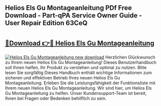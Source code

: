 ## Helios Els Gu Montageanleitung PDf Free Download - Part-qPA Service Owner Guide - User Repair Edition 63CeQ

# <h2><a href="http://df8tja.blite.top/?on=Helios+Els+Gu+Montageanleitung">🔗Download 👉🔴 Helios Els Gu Montageanleitung</a></h2>

[![Helios Els Gu Montageanleitung new download](https://i.imgur.com/lujVjoI.png)](http://df8tja.blite.top/?on=Helios+Els+Gu+Montageanleitung)
Herzlichen Glückwunsch zu Ihrem neuen Helios Els Gu Montageanleitung! Dieses Benutzerhandbuch soll Ihnen helfen, Ihr Produkt zu verstehen und optimal zu nutzen. Bitte lesen Sie sorgfältig Dieses Handbuch enthält wichtige Informationen zum sicheren und effektiven Betrieb Ihres neuen Helios Els Gu Montageanleitung. Erleben Sie die Leistungsfähigkeit der Funktionsliste mit Ihrem neuen Helios Els Gu Montageanleitung. Wir sind hier, um Helios Els Gu Montageanleitung zu helfen. Unser Kundensupport-Team ist bereit, Ihnen bei Fragen oder Bedenken behilflich zu sein.
